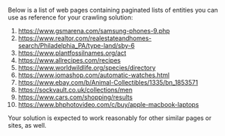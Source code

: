 Below is a list of web pages containing paginated lists of entities you can use as reference for your crawling solution:

1. https://www.gsmarena.com/samsung-phones-9.php
1. https://www.realtor.com/realestateandhomes-search/Philadelphia_PA/type-land/sby-6
1. https://www.plantfossilnames.org/act
1. https://www.allrecipes.com/recipes
1. https://www.worldwildlife.org/species/directory
1. https://www.jomashop.com/automatic-watches.html
1. https://www.ebay.com/b/Animal-Collectibles/1335/bn_1853571
1. https://sockvault.co.uk/collections/men
1. https://www.cars.com/shopping/results
1. https://www.bhphotovideo.com/c/buy/apple-macbook-laptops

Your solution is expected to work reasonably for other similar pages or sites, as well.
